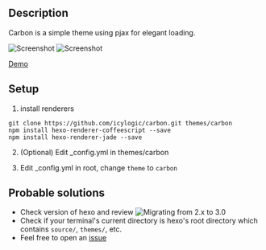 ## Description

Carbon is a simple theme using pjax for elegant loading. 

![Screenshot](https://github.com/icylogic/site/raw/master/source/themes/screenshots/carbon.png)
![Screenshot](https://dn-icylogic.qbox.me/img/carbon.gif)

[Demo](http://alexserver.me)

## Setup

1. install renderers

```
git clone https://github.com/icylogic/carbon.git themes/carbon
npm install hexo-renderer-coffeescript --save
npm install hexo-renderer-jade --save
```

2. (Optional) Edit _config.yml in themes/carbon

3. Edit _config.yml in root, change `theme` to `carbon`

## Probable solutions

- Check version of hexo and review ![Migrating from 2.x to 3.0](https://github.com/hexojs/hexo/wiki/Migrating-from-2.x-to-3.0)
- Check if your terminal's current directory is hexo's root directory which contains `source/`, `themes/`, etc.
- Feel free to open an [issue](https://github.com/icylogic/carbon/issues/new)


